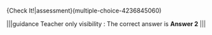 {Check It!|assessment}(multiple-choice-4236845060)

|||guidance
Teacher only visibility : The correct answer is **Answer 2**
|||
